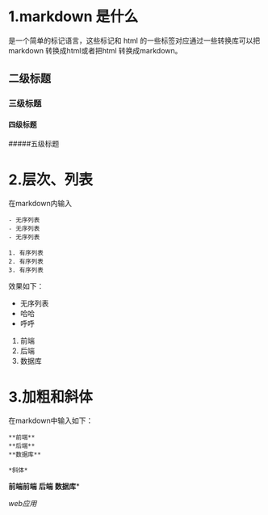 # 1.markdown 是什么

是一个简单的标记语言，这些标记和 html 的一些标签对应通过一些转换库可以把 markdown 转换成html或者把html 转换成markdown。


## 二级标题
### 三级标题
#### 四级标题
#####五级标题

# 2.层次、列表

在markdown内输入

```
- 无序列表
- 无序列表
- 无序列表

1. 有序列表
2. 有序列表
3. 有序列表
```

效果如下：

- 无序列表
- 哈哈
- 呼呼

1. 前端
2. 后端
3. 数据库

# 3.加粗和斜体

在markdown中输入如下：
```
**前端**
**后端**
**数据库**

*斜体*
```
**前端前端**
**后端**
**数据库***

*web应用*

